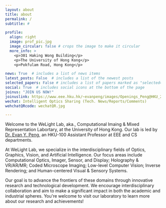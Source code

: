 ```yaml
---
layout: about
title: about
permalink: /
subtitle: #

profile:
  align: right
  image: prof_pic.jpg
  image_circular: false # crops the image to make it circular
  more_info: >
    <p>301 Haking Wong Building</p>
    <p>The University of Hong Kong</p>
    <p>Pokfulam Road, Hong Kong</p>

news: True  # includes a list of news items
latest_posts: False  # includes a list of the newest posts
selected_papers: False # includes a list of papers marked as "selected={true}"
social: True  # includes social icons at the bottom of the page
joinus: "JOIN US NOW!"
joinuslink: https://www.eee.hku.hk/~evanpeng/images/Openings_Peng@HKU_2023.pdf
wechat: Intelligent Optics Sharing (Tech. News/Reports/Comments)
wehchatQRcode: wechatQR.jpg

---
```



Welcome to the WeLight Lab, aka., Computational Imaing & Mixed Representation Labortary, at the University of Hong Kong. Our lab is led by <a href="https://www.eee.hku.hk/~evanpeng" target="_blank">Dr. Evan Y. Peng</a>, an HKU-100 Assistant Professor at EEE and CS departments.

At WeLight Lab, we specialize in the interdisciplinary fields of Optics, Graphics, Vision, and Artificial Intelligence. Our focus areas include Computational Optics, Imager, Sensor, and Display; Holography & VR/AR/MR; Coded Microscope Imaging; Low-level Computer Vision; Inverse Rendering; and Human-centered Visual & Sensory Systems.

Our goal is to advance the frontiers of these domains through innovative research and technological development. We encourage interdisciplinary collaboration and aim to make a significant impact in both the academic and industrial spheres. You're welcome to visit our laboratory to learn more about our research and achievements!

<!-- Write your biography here. Tell the world about yourself. Link to your favorite [subreddit](http://reddit.com). You can put a picture in, too. The code is already in, just name your picture `prof_pic.jpg` and put it in the `img/` folder.

Put your address / P.O. box / other info right below your picture. You can also disable any of these elements by editing `profile` property of the YAML header of your `_pages/about.md`. Edit `_bibliography/papers.bib` and Jekyll will render your [publications page](/al-folio/publications/) automatically.

Link to your social media connections, too. This theme is set up to use [Font Awesome icons](http://fortawesome.github.io/Font-Awesome/) and [Academicons](https://jpswalsh.github.io/academicons/), like the ones below. Add your Facebook, Twitter, LinkedIn, Google Scholar, or just disable all of them. -->